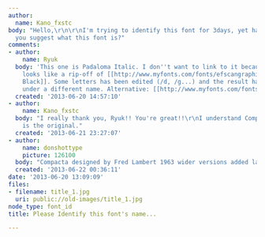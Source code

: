 ```yaml
---
author:
  name: Kano_fxstc
body: "Hello,\r\n\r\nI'm trying to identify this font for 3days, yet have no match...\r\nCould
  you suggest what this font is?"
comments:
- author:
    name: Ryuk
  body: 'This one is Padaloma Italic. I don''t want to link to it because to me, it
    looks like a rip-off of [[http://www.myfonts.com/fonts/efscangraphic/compacta-sb|Compacta
    Black]]. Some letters has been edited (/d, /g...) and the result has been re-published
    under a different name. Alternative: [[http://www.myfonts.com/fonts/mti/loft|Loft]]'
  created: '2013-06-20 14:57:10'
- author:
    name: Kano_fxstc
  body: "I really thank you, Ryuk!! You're great!!\r\nI understand Compacta Black
    is the original."
  created: '2013-06-21 23:27:07'
- author:
    name: donshottype
    picture: 126100
  body: "Compacta designed by Fred Lambert 1963 wider versions added later.\r\nDon"
  created: '2013-06-22 00:36:11'
date: '2013-06-20 13:09:09'
files:
- filename: title_1.jpg
  uri: public://old-images/title_1.jpg
node_type: font_id
title: Please Identify this font's name...

---
```

